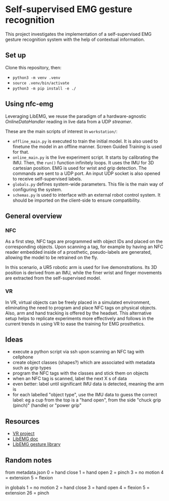 # Self-supervised EMG gesture recognition

This project investigates the implementation of a self-supervised EMG gesture recognition system with the help of contextual information.

## Set up

Clone this repository, then:

- `python3 -m venv .venv`
- `source .venv/bin/activate`
- `python3 -m pip install -e ./`

## Using nfc-emg

Leveraging LibEMG, we reuse the paradigm of a hardware-agnostic _OnlineDataHandler_ reading in live data from a UDP _streamer_.

These are the main scripts of interest in `workstation/`:

- `offline_main.py` is executed to train the initial model. It is also used to finetune the model in an offline manner. Screen Guided Training is used for that.
- `online_main.py` is the live experiment script. It starts by calibrating the IMU. Then, the `run()` function infinitely loops. It uses the IMU for 3D cartesian position. EMG is used for wrist and grip detection. The commands are sent to a UDP port. An input UDP socket is also opened to receive self-supervised labels.
- `globals.py` defines system-wide parameters. This file is the main way of configuring the system.
- `schemas.py` is used to interface with an external robot control system. It should be imported on the client-side to ensure compatibility.

## General overview

### NFC

As a first step, NFC tags are programmed with object IDs and placed on the corresponding objects. Upon scanning a tag, for example by having an NFC reader embedded inside of a prosthetic, pseudo-labels are generated, allowing the model to be retrained on the fly.

In this scenario, a UR5 robotic arm is used for live demonstrations. Its 3D position is derived from an IMU, while the finer wrist and finger movements are extracted from the self-supervised model.

### VR

In VR, virtual objects can be freely placed in a simulated environment, eliminating the need to program and place NFC tags on physical objects. Also, arm and hand tracking is offered by the headset. This alternative setup helps to replicate experiments more effectively and follows in the current trends in using VR to ease the training for EMG prosthetics.

## Ideas

- execute a python script via ssh upon scanning an NFC tag with cellphone
- create object classes (shapes?) which are associated with metadata such as grip types
- program the NFC tags with the classes and stick them on objects
- when an NFC tag is scanned, label the next X s of data
- even better: label until significant IMU data is detected, meaning the arm is
- for each labelled "object type", use the IMU data to guess the correct label: eg a cup from the top is a "hand open", from the side "chuck grip (pinch)" (handle) or "power grip"

## Resources

- [VR project](https://github.com/ThomasLabbe01/VrGameRFID)
- [LibEMG doc](https://libemg.github.io/libemg/#)
- [LibEMG gesture library](https://github.com/libemg/LibEMGGestures)

## Random notes

from metadata.json
0 = hand close
1 = hand open
2 = pinch
3 = no motion
4 = extension
5 = flexion

in globals
1 = no motion
2 = hand close
3 = hand open
4 = flexion
5 = extension
26 = pinch
